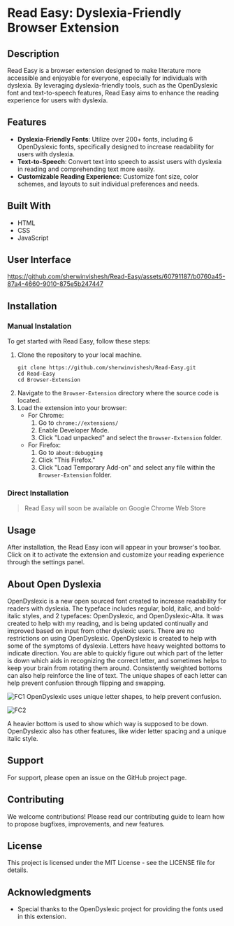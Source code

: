 # Read Easy: Dyslexia-Friendly Browser Extension

## Description

Read Easy is a browser extension designed to make literature more accessible and enjoyable for everyone, especially for individuals with dyslexia. By leveraging dyslexia-friendly tools, such as the OpenDyslexic font and text-to-speech features, Read Easy aims to enhance the reading experience for users with dyslexia.

## Features

- **Dyslexia-Friendly Fonts**: Utilize over 200+ fonts, including 6 OpenDyslexic fonts, specifically designed to increase readability for users with dyslexia.
- **Text-to-Speech**: Convert text into speech to assist users with dyslexia in reading and comprehending text more easily.
- **Customizable Reading Experience**: Customize font size, color schemes, and layouts to suit individual preferences and needs.

## Built With

- HTML
- CSS
- JavaScript

## User Interface



https://github.com/sherwinvishesh/Read-Easy/assets/60791187/b0760a45-87a4-4660-9010-875e5b247447



## Installation

### Manual Instalation
To get started with Read Easy, follow these steps:

1. Clone the repository to your local machine.
   ```
   git clone https://github.com/sherwinvishesh/Read-Easy.git
   cd Read-Easy
   cd Browser-Extension
   ```
2. Navigate to the `Browser-Extension` directory where the source code is located.
3. Load the extension into your browser:
   - For Chrome:
     1. Go to `chrome://extensions/`
     2. Enable Developer Mode.
     3. Click "Load unpacked" and select the `Browser-Extension` folder.
   - For Firefox:
     1. Go to `about:debugging`
     2. Click "This Firefox."
     3. Click "Load Temporary Add-on" and select any file within the `Browser-Extension` folder.

### Direct Installation
> Read Easy will soon be available on Google Chrome Web Store

## Usage

After installation, the Read Easy icon will appear in your browser's toolbar. Click on it to activate the extension and customize your reading experience through the settings panel.



## About Open Dyslexia
OpenDyslexic is a new open sourced font created to increase readability for readers with dyslexia. The typeface includes regular, bold, italic, and bold-italic styles, and 2 typefaces: OpenDyslexic, and OpenDyslexic-Alta. It was created to help with my reading, and is being updated continually and improved based on input from other dyslexic users. There are no restrictions on using OpenDyslexic. OpenDyslexic is created to help with some of the symptoms of dyslexia. Letters have heavy weighted bottoms to indicate direction. You are able to quickly figure out which part of the letter is down which aids in recognizing the correct letter, and sometimes helps to keep your brain from rotating them around. Consistently weighted bottoms can also help reinforce the line of text. The unique shapes of each letter can help prevent confusion through flipping and swapping. 

![FC1](/font-compare.png)
OpenDyslexic uses unique letter shapes, to help prevent confusion.

![FC2](/rotate.png)

A heavier bottom is used to show which way is supposed to be down. OpenDyslexic also has other features, like wider letter spacing and a unique italic style.


## Support

For support, please open an issue on the GitHub project page.

## Contributing

We welcome contributions! Please read our contributing guide to learn how to propose bugfixes, improvements, and new features.

## License

This project is licensed under the MIT License - see the LICENSE file for details.

## Acknowledgments

- Special thanks to the OpenDyslexic project for providing the fonts used in this extension.

